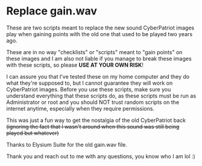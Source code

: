 # Replace gain.wav

These are two scripts meant to replace the new sound CyberPatriot images play when gaining points with the old one that used to be played two years ago. 

These are in no way "checklists" or "scripts" meant to "gain points" on these images and I am also not liable if you manage to break these images with these scripts, so please **USE AT YOUR OWN RISK**! 

I can assure you that I've tested these on my home computer and they do what they're supposed to, but I cannot guarantee they will work on CyberPatriot images. Before you use these scripts, make sure you understand everything that these scripts do, as these scripts must be run as Administrator or root and you should NOT trust random scripts on the internet anytime, especially when they require permissions.

This was just a fun way to get the nostalgia of the old CyberPatriot back ~~(ignoring the fact that I wasn't around when this sound was still being played but whatever)~~

Thanks to Elysium Suite for the old gain.wav file.

Thank you and reach out to me with any questions, you know who I am lol :)